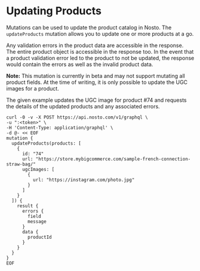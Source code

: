 # Updating Products

Mutations can be used to update the product catalog in Nosto. The `updateProducts` mutation allows you to update one or more products at a go.

Any validation errors in the product data are accessible in the response. The entire product object is accessible in the response too. In the event that a product validation error led to the product to not be updated, the response would contain the errors as well as the invalid product data.

**Note:** This mutation is currently in beta and may not support mutating all product fields. At the time of writing, it is only possible to update the UGC images for a product.

The given example updates the UGC image for product \#74 and requests the details of the updated products and any associated errors.

```text
curl -0 -v -X POST https://api.nosto.com/v1/graphql \
-u ":<token>" \
-H 'Content-Type: application/graphql' \
-d @- << EOF
mutation {
  updateProducts(products: [
    {
      id: "74"
      url: "https://store.mybigcommerce.com/sample-french-connection-straw-bag/"
      ugcImages: [
        {
          url: "https://instagram.com/photo.jpg"
        }
      ]
    }
  ]) {
    result {
      errors {
        field
        message
      }
      data {
        productId
      }
    }
  }
}
EOF
```

